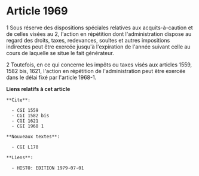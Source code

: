 # Article 1969

1  Sous réserve des dispositions spéciales relatives aux acquits-à-caution et de celles visées au 2, l'action en répétition
dont l'administration dispose au regard des droits, taxes, redevances, soultes et autres impositions indirectes peut être
exercée jusqu'à l'expiration de l'année suivant celle au cours de laquelle se situe le fait générateur.

2  Toutefois, en ce qui concerne les impôts ou taxes visés aux articles 1559, 1582 bis, 1621, l'action en répétition de
l'administration peut être exercée dans le délai fixé par l'article 1968-1.

**Liens relatifs à cet article**

	**Cite**:

	  - CGI 1559
	  - CGI 1582 bis
	  - CGI 1621
	  - CGI 1968 1

	**Nouveaux textes**:

	  - CGI L178

	**Liens**:

	  - HISTO: EDITION 1979-07-01
